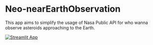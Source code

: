# Neo-nearEarthObservation
 This app aims to simplify the usage of Nasa Public API for who wanna observe asteroids approaching to the Earth.
 
 [![Streamlit App](https://static.streamlit.io/badges/streamlit_badge_black_white.svg)](https://share.streamlit.io/atadanicen/neo-nearearthobservation/main)
